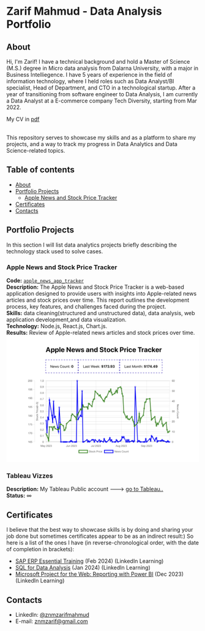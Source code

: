 # Zarif Mahmud - Data Analysis Portfolio 

## About

Hi, I'm Zarif! I have a technical background and hold a Master of Science (M.S.) degree in Micro data analysis from Dalarna University, with a major in Business Intelliegence. I have 5 years of experience in the field of information technology, where I held roles such as Data Analyst/BI specialist, Head of Department, and CTO in a technological startup. After a year of transitioning from software engineer to Data Analysis, I am currently a Data Analyst at a E-commerce company Tech Diversity, starting from Mar 2022.
 
My CV in [pdf](https://github.com/zarifshawon/Portfolio/blob/main/Zarif-Mahmud.pdf) 

<br>
This repository serves to showcase my skills and as a platform to share my projects, and a way to track my progress in Data Analytics and Data Science-related topics.  
<br>
  

## Table of contents
- [About](#about)
- [Portfolio Projects](#portfolio-projects)
	+ [Apple News and Stock Price Tracker](#apple-news-and-stock-price-tracker)
- [Certificates](#certificates)
- [Contacts](#contacts)

## Portfolio Projects
In this section I will list data analytics projects briefly describing the technology stack used to solve cases.

### Apple News and Stock Price Tracker
**Code:** [`apple_news_app_tracker`](https://github.com/zarifshawon/Apple-News-and-Stock-Price-Tracker)    
**Description:** The Apple News and Stock Price Tracker is a web-based application designed to provide users with insights into Apple-related news articles and stock prices over time. This report outlines the development process, key features, and challenges faced during the project.  
**Skills:** data cleaning(structured and unstructured data), data analysis, web application development,and data visualization.  
**Technology:** Node.js, React.js, Chart.js.  
**Results:** Review of Apple-related news articles and stock prices over time.<br>
![Apple-news-app-tracker](https://github.com/zarifshawon/Portfolio/blob/main/images/apple-news-app-tracker.png)

### Tableau Vizzes
**Description:** My Tableau Public account ---> [go to Tableau..]()  
**Status:** ∞  

## Certificates
I believe that the best way to showcase skills is by doing and sharing your job done but sometimes certificates appear to be as an indirect result:) So here is a list of the ones I have (in reverse-chronological order, with the date of completion in brackets):
- [SAP ERP Essential Training](https://www.linkedin.com/learning/certificates/63b18a90c9c5487b8b5c8ee9852857566468494504645e6cd2b9c35c277d2902) (Feb 2024) (LinkedIn Learning)
- [SQL for Data Analysis](https://www.linkedin.com/learning/certificates/434f25173e514ca041ec4638f810980f6d314138b680c56e6820afb618108eb0) (Jan 2024) (LinkedIn Learning)
- [Microsoft Project for the Web: Reporting with Power BI](https://www.linkedin.com/learning/certificates/dcb29e9ba88221f279bcff4fde0daf5d9f112f31429f9a20fbc8154fc2c6b9d5) (Dec 2023) (LinkedIn Learning)


## Contacts
- LinkedIn: [@znmzarifmahmud](https://www.linkedin.com/in/znmzarifmahmud/)
- E-mail: znmzarif@gmail.com
